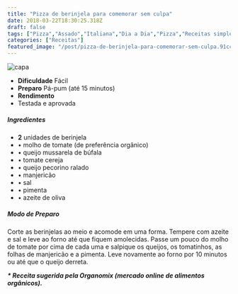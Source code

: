 ```yaml
---
title: "Pizza de berinjela para comemorar sem culpa"
date: 2018-03-22T18:30:25.318Z
draft: false
tags: ["Pizza","Assado","Italiana","Dia a Dia","Pizza","Receitas simples e fáceis"]
categories: ["Receitas"]
featured_image: "/post/pizza-de-berinjela-para-comemorar-sem-culpa.91cca6f5.jpg"
---
```


![capa](/post/pizza-de-berinjela-para-comemorar-sem-culpa.91cca6f5.jpg)

*   **Dificuldade** Fácil
*   **Preparo** Pá-pum (até 15 minutos)
*   **Rendimento**
*   Testada e aprovada
    

##### Ingredientes

*   **2** unidades de berinjela
*   • molho de tomate (de preferência orgânico)
*   • queijo mussarela de búfala
*   • tomate cereja
*   • queijo pecorino ralado
*   • manjericão
*   • sal
*   • pimenta
*   • azeite de oliva

##### Modo de Preparo

Corte as berinjelas ao meio e acomode em uma forma. Tempere com azeite e sal e leve ao forno até que fiquem amolecidas. Passe um pouco do molho de tomate por cima de cada uma e salpique os queijos, os tomatinhos, as folhas de manjericão e a pimenta. Leve novamente ao forno por 10 minutos ou até que o queijo derreta.

_**\* Receita sugerida pela Organomix (mercado online de alimentos orgânicos).**_
